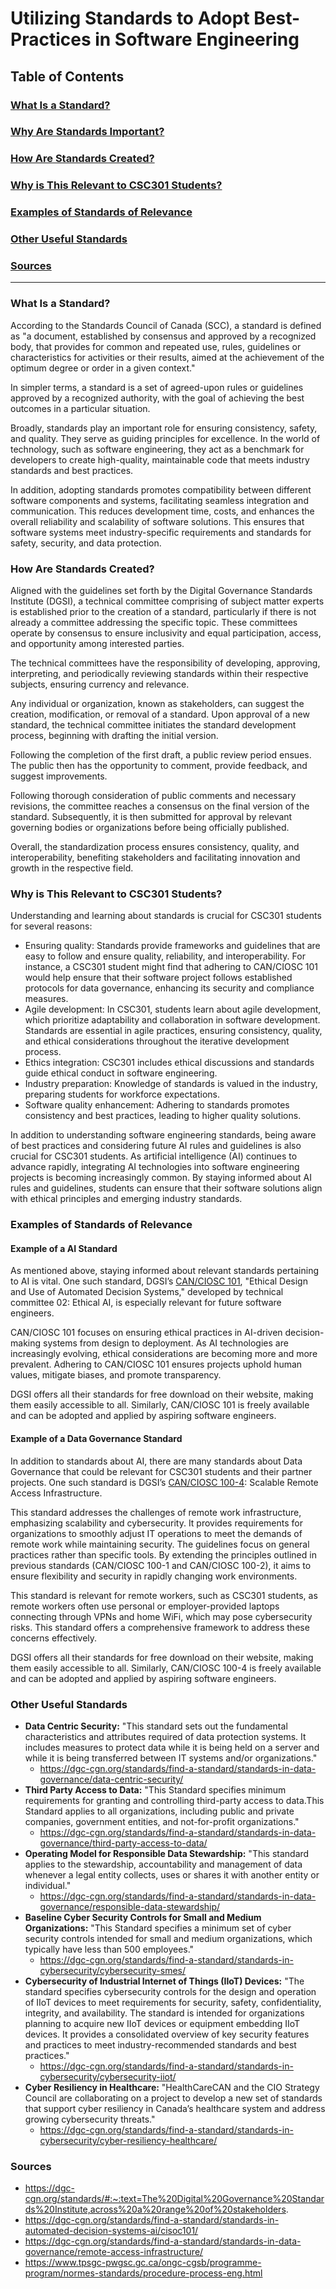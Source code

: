 # Utilizing Standards to Adopt Best-Practices in Software Engineering

## Table of Contents

### [What Is a Standard?](#what-is-a-standard-1)

### [Why Are Standards Important?](#why-are-standards-important-1)

### [How Are Standards Created?](#how-are-standards-created-1)

### [Why is This Relevant to CSC301 Students?](#why-is-this-relevant-to-csc301-students-1)

### [Examples of Standards of Relevance](#examples-of-standards-of-relevance-1)

### [Other Useful Standards](#other-useful-standards-1)

### [Sources](#sources-1)

---
### What Is a Standard?

According to the Standards Council of Canada (SCC), a standard is defined as "a document, established by consensus and approved by a recognized body, that provides for common and repeated use, rules, guidelines or characteristics for activities or their results, aimed at the achievement of the optimum degree or order in a given context."

In simpler terms, a standard is a set of agreed-upon rules or guidelines approved by a recognized authority, with the goal of achieving the best outcomes in a particular situation.

Broadly, standards play an important role for ensuring consistency, safety, and quality. They serve as guiding principles for excellence. In the world of technology, such as software engineering, they act as a benchmark for developers to create high-quality, maintainable code that meets industry standards and best practices.

In addition, adopting standards promotes compatibility between different software components and systems, facilitating seamless integration and communication. This reduces development time, costs, and enhances the overall reliability and scalability of software solutions. This ensures that software systems meet industry-specific requirements and standards for safety, security, and data protection.

### How Are Standards Created?

Aligned with the guidelines set forth by the Digital Governance Standards Institute (DGSI), a technical committee comprising of subject matter experts is established prior to the creation of a standard, particularly if there is not already a committee addressing the specific topic. These committees operate by consensus to ensure inclusivity and equal participation, access, and opportunity among interested parties.

The technical committees have the responsibility of developing, approving, interpreting, and periodically reviewing standards within their respective subjects, ensuring currency and relevance.

Any individual or organization, known as stakeholders, can suggest the creation, modification, or removal of a standard. Upon approval of a new standard, the technical committee initiates the standard development process, beginning with drafting the initial version.

Following the completion of the first draft, a public review period ensues. The public then has the opportunity to comment, provide feedback, and suggest improvements.

Following thorough consideration of public comments and necessary revisions, the committee reaches a consensus on the final version of the standard. Subsequently, it is then submitted for approval by relevant governing bodies or organizations before being officially published.

Overall, the standardization process ensures consistency, quality, and interoperability, benefiting stakeholders and facilitating innovation and growth in the respective field.

### Why is This Relevant to CSC301 Students?

Understanding and learning about standards is crucial for CSC301 students for several reasons:

- Ensuring quality: Standards provide frameworks and guidelines that are easy to follow and ensure quality, reliability, and interoperability. For instance, a CSC301 student might find that adhering to CAN/CIOSC 101 would help ensure that their software project follows established protocols for data governance, enhancing its security and compliance measures.
- Agile development: In CSC301, students learn about agile development, which prioritize adaptability and collaboration in software development. Standards are essential in agile practices, ensuring consistency, quality, and ethical considerations throughout the iterative development process.
- Ethics integration: CSC301 includes ethical discussions and standards guide ethical conduct in software engineering.
- Industry preparation: Knowledge of standards is valued in the industry, preparing students for workforce expectations.
- Software quality enhancement: Adhering to standards promotes consistency and best practices, leading to higher quality solutions.

In addition to understanding software engineering standards, being aware of best practices and considering future AI rules and guidelines is also crucial for CSC301 students. As artificial intelligence (AI) continues to advance rapidly, integrating AI technologies into software engineering projects is becoming increasingly common. By staying informed about AI rules and guidelines, students can ensure that their software solutions align with ethical principles and emerging industry standards.

### Examples of Standards of Relevance

#### Example of a AI Standard

As mentioned above, staying informed about relevant standards pertaining to AI is vital. One such standard, DGSI’s [CAN/CIOSC 101](https://dgc-cgn.org/standards/find-a-standard/standards-in-automated-decision-systems-ai/cisoc101/), "Ethical Design and Use of Automated Decision Systems," developed by technical committee 02: Ethical AI, is especially relevant for future software engineers.

CAN/CIOSC 101 focuses on ensuring ethical practices in AI-driven decision-making systems from design to deployment. As AI technologies are increasingly evolving, ethical considerations are becoming more and more prevalent. Adhering to CAN/CIOSC 101 ensures projects uphold human values, mitigate biases, and promote transparency.

DGSI offers all their standards for free download on their website, making them easily accessible to all. Similarly, CAN/CIOSC 101 is freely available and can be adopted and applied by aspiring software engineers.

#### Example of a Data Governance Standard

In addition to standards about AI, there are many standards about Data Governance that could be relevant for CSC301 students and their partner projects. One such standard is DGSI’s [CAN/CIOSC 100-4](https://dgc-cgn.org/standards/find-a-standard/standards-in-data-governance/remote-access-infrastructure/): Scalable Remote Access Infrastructure.

This standard addresses the challenges of remote work infrastructure, emphasizing scalability and cybersecurity. It provides requirements for organizations to smoothly adjust IT operations to meet the demands of remote work while maintaining security. The guidelines focus on general practices rather than specific tools. By extending the principles outlined in previous standards (CAN/CIOSC 100-1 and CAN/CIOSC 100-2), it aims to ensure flexibility and security in rapidly changing work environments.

This standard is relevant for remote workers, such as CSC301 students, as remote workers often use personal or employer-provided laptops connecting through VPNs and home WiFi, which may pose cybersecurity risks. This standard offers a comprehensive framework to address these concerns effectively.

DGSI offers all their standards for free download on their website, making them easily accessible to all. Similarly, CAN/CIOSC 100-4 is freely available and can be adopted and applied by aspiring software engineers.

### Other Useful Standards

- **Data Centric Security:** "This standard sets out the fundamental characteristics and attributes required of data protection systems. It includes measures to protect data while it is being held on a server and while it is being transferred between IT systems and/or organizations."
  - https://dgc-cgn.org/standards/find-a-standard/standards-in-data-governance/data-centric-security/
- **Third Party Access to Data:** "This Standard specifies minimum requirements for granting and controlling third-party access to data.This Standard applies to all organizations, including public and private companies, government entities, and not-for-profit organizations."
  - https://dgc-cgn.org/standards/find-a-standard/standards-in-data-governance/third-party-access-to-data/
- **Operating Model for Responsible Data Stewardship:** "This standard applies to the stewardship, accountability and management of data whenever a legal entity collects, uses or shares it with another entity or individual."
  - https://dgc-cgn.org/standards/find-a-standard/standards-in-data-governance/responsible-data-stewardship/
- **Baseline Cyber Security Controls for Small and Medium Organizations:** "This Standard specifies a minimum set of cyber security controls intended for small and medium organizations, which typically have less than 500 employees."
  - https://dgc-cgn.org/standards/find-a-standard/standards-in-cybersecurity/cybersecurity-smes/
- **Cybersecurity of Industrial Internet of Things (IIoT) Devices:** "The standard specifies cybersecurity controls for the design and operation of IIoT devices to meet requirements for security, safety, confidentiality, integrity, and availability. The standard is intended for organizations planning to acquire new IIoT devices or equipment embedding IIoT devices. It provides a consolidated overview of key security features and practices to meet industry-recommended standards and best practices."
  - https://dgc-cgn.org/standards/find-a-standard/standards-in-cybersecurity/cybersecurity-iiot/
- **Cyber Resiliency in Healthcare:** "HealthCareCAN and the CIO Strategy Council are collaborating on a project to develop a new set of standards that support cyber resiliency in Canada’s healthcare system and address growing cybersecurity threats."
  - https://dgc-cgn.org/standards/find-a-standard/standards-in-cybersecurity/cyber-resiliency-healthcare/

### Sources

- https://dgc-cgn.org/standards/#:~:text=The%20Digital%20Governance%20Standards%20Institute,across%20a%20range%20of%20stakeholders.
- https://dgc-cgn.org/standards/find-a-standard/standards-in-automated-decision-systems-ai/cisoc101/
- https://dgc-cgn.org/standards/find-a-standard/standards-in-data-governance/remote-access-infrastructure/
- https://www.tpsgc-pwgsc.gc.ca/ongc-cgsb/programme-program/normes-standards/procedure-process-eng.html
